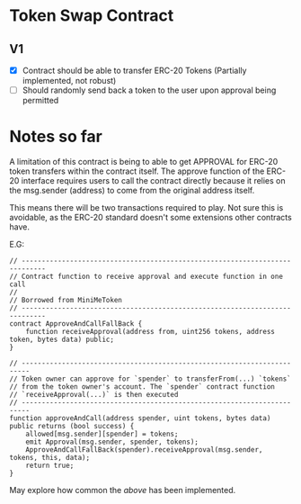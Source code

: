 # Token Swap Contract

## V1

- [x] Contract should be able to transfer ERC-20 Tokens (Partially implemented, not robust)
- [ ] Should randomly send back a token to the user upon approval being permitted

# Notes so far

A limitation of this contract is being to able to get APPROVAL for ERC-20 token transfers within the contract itself. The approve function of the ERC-20 interface requires users to call the contract directly because it relies on the msg.sender (address) to come from the original address itself.

This means there will be two transactions required to play. Not sure this is avoidable, as the ERC-20 standard doesn't some extensions other contracts have.

E.G: 

``` 
// ----------------------------------------------------------------------------
// Contract function to receive approval and execute function in one call
//
// Borrowed from MiniMeToken
// ----------------------------------------------------------------------------
contract ApproveAndCallFallBack {
    function receiveApproval(address from, uint256 tokens, address token, bytes data) public;
}
```

```    
// ------------------------------------------------------------------------
// Token owner can approve for `spender` to transferFrom(...) `tokens`
// from the token owner's account. The `spender` contract function
// `receiveApproval(...)` is then executed
// ------------------------------------------------------------------------
function approveAndCall(address spender, uint tokens, bytes data) public returns (bool success) {
    allowed[msg.sender][spender] = tokens;
    emit Approval(msg.sender, spender, tokens);
    ApproveAndCallFallBack(spender).receiveApproval(msg.sender, tokens, this, data);
    return true;
}
```

May explore how common the *above* has been implemented.
